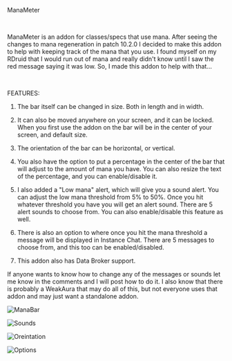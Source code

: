 ManaMeter

 

ManaMeter is an addon for classes/specs that use mana. After seeing the changes to mana regeneration in patch 10.2.0 I decided to make this addon to help with keeping track of the mana that you use. I found myself on my RDruid that I would run out of mana and really didn't know until I saw the red message saying it was low. So, I made this addon to help with that...

 

FEATURES:

1. The bar itself can be changed in size. Both in length and in width. 

2. It can also be moved anywhere on your screen, and it can be locked. When you first use the addon on the bar will be in the center of your screen, and default size.

3. The orientation of the bar can be horizontal, or vertical.

4. You also have the option to put a percentage in the center of the bar that will adjust to the amount of mana you have. You can also resize the text of the percentage, and you can enable/disable it.

5. I also added a "Low mana" alert, which will give you a sound alert. You can adjust the low mana threshold from 5% to 50%. Once you hit whatever threshold you have you will get an alert sound. There are 5 alert sounds to choose from. You can also enable/disable this feature as well.

6. There is also an option to where once you hit the mana threshold a message will be displayed in Instance Chat. There are 5 messages to choose from, and this too can be enabled/disabled. 

7. This addon also has Data Broker support.


If anyone wants to know how to change any of the messages or sounds let me know in the comments and I will post how to do it. I also know that there is probably a WeakAura that may do all of this, but not everyone uses that addon and may just want a standalone addon.

![ManaBar](https://github.com/The-Sickness/ManaMeter/assets/5657780/744a7112-ad92-4e56-a02e-986204b6f656)

![Sounds](https://github.com/The-Sickness/ManaMeter/assets/5657780/6fc1b7f4-be8b-498c-9f55-b3ebbc72319d)

![Oreintation](https://github.com/The-Sickness/ManaMeter/assets/5657780/750d4848-7560-422c-9311-1b49ec7bd69d)

![Options](https://github.com/The-Sickness/ManaMeter/assets/5657780/7861953e-b348-4cfb-b3bf-41b59ccec7c0)

